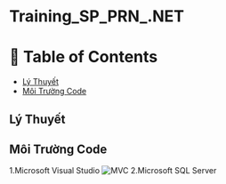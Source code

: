 # Training_SP_PRN_.NET

# :notebook_with_decorative_cover: Table of Contents
- [Lý Thuyết](#Lý-Thuyết)
- [Môi Trường Code](#Môi-Trường-Code)
## Lý Thuyết
## Môi Trường Code
 1.Microsoft Visual Studio
 ![MVC](https://lh3.googleusercontent.com/dagXSn0w0-a3cUztUQu4_i_AMoeWFnfOhr5WzEhB10VKqUMplObDMAkjc6l4kzDXe7Zbl6dt-hdlQUc2pmvdFccb-Si3I-gkdiBVr1zW3X9o2r9IJUcwtPhaD9C9Ije0LoOtGb9e9nVRJNPhbyqIIib1l7B5maSTZX1yij76UTYBkJyVc6Jcs_c2o48j_Jx8sT4UNGBEa6YhlWNNfA6f7VAVxwub2uJXKMnuD6Vl265-ewghv-mr02GDGUiMrVK7YZuEboALqxpXYsvMFL94auMfE2SrUxSrQNuMNZQhg6XREqqZZYqDlRTslJ582FEHnNXuJm8xzHlViJMKJBgHy7zJ3ibAW2D3Um4l8D16hK9F1af7SR8saD3VRAq9y6FsyZCUf8cVGzpYOR7QgTcCsIL-XA_oPYaRg-2GroqXCusNvmHa9-qcEjh08YrW2P8ZXYLVH8ayP2SvqZuDAjRZ6f4aWCxCrRTuNpH4Js34dk-JXbrPOS9PdPYHfcTprRnjdpTHKJXqJ925082c8EW4p6hJUqTQRHB6L-b8VyC8DblXjhxLa-j2LkLbAAK72gO91Ji_uWDMMJ5tBB7V5DHnjG3gDd337TGne0QW7F_HDSRqp1-qh9LrX5jbJAJZizS1NE-P1AKiE6dp315uN-U1ZGiLknn8s2RLLS89jf8HEWwcK7-rPLia--4a5YViI70jpwnio_vfk5f_9cZRzX8C_AIbCR3CqpgsvcnXublt9BSznFfPOz98DYzovXvOcr0iLoArd6rnuDrXcPYU80X5Dh2DC10VzvWAkUue6GXwMAHgyBMAIBZQaimHcmR20oxvHcipwWC2CaxDZEI-Cs_6Q2cblchYcq2cGWcKo3Xnd_t-5nqj9yFR_pawCuRPLJS-0tsLJ-rZHUN1bVfjIi-rsvd46d_3k13bP5z4G-B6NF82HGeLhmPJJ1qeZCaQlHBFbfb1qRarwAIhyK_uWRluhrn6RJA_qmoDNYU4ISifGNibXNtFh6oCL0g=w942-h492-no?authuser=1)
 2.Microsoft SQL Server
 
